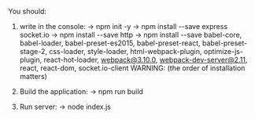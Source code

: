 You should:
1. write in the console:
-> npm init -y
-> npm install --save express socket.io
-> npm install --save http
-> npm install --save babel-core, babel-loader, babel-preset-es2015, babel-preset-react, babel-preset-stage-2, css-loader, style-loader, html-webpack-plugin, optimize-js-plugin, react-hot-loader, webpack@3.10.0, webpack-dev-server@2.11, react, react-dom, socket.io-client
WARNING:
(the order of installation matters)

2. Build the application:
-> npm run build
3. Run server:
-> node index.js
